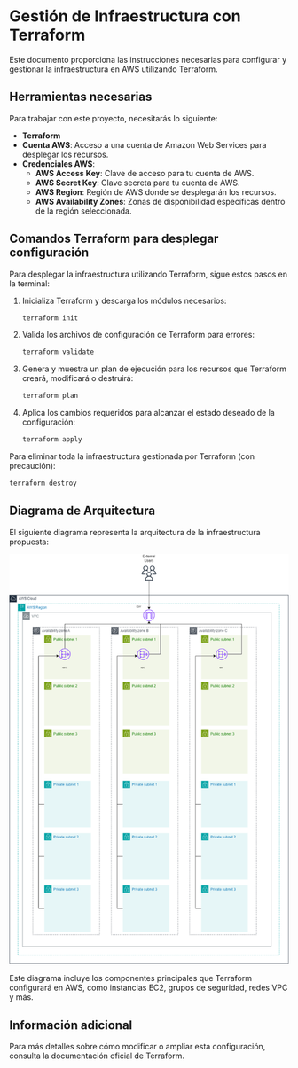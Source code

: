 # Gestión de Infraestructura con Terraform

Este documento proporciona las instrucciones necesarias para configurar y gestionar la infraestructura en AWS utilizando Terraform.

## Herramientas necesarias

Para trabajar con este proyecto, necesitarás lo siguiente:

- **Terraform**
- **Cuenta AWS**: Acceso a una cuenta de Amazon Web Services para desplegar los recursos.
- **Credenciales AWS**:
  - **AWS Access Key**: Clave de acceso para tu cuenta de AWS.
  - **AWS Secret Key**: Clave secreta para tu cuenta de AWS.
  - **AWS Region**: Región de AWS donde se desplegarán los recursos.
  - **AWS Availability Zones**: Zonas de disponibilidad específicas dentro de la región seleccionada.

## Comandos Terraform para desplegar configuración

Para desplegar la infraestructura utilizando Terraform, sigue estos pasos en la terminal:

1. Inicializa Terraform y descarga los módulos necesarios:
   ```bash
   terraform init

2. Valida los archivos de configuración de Terraform para errores:
   ```bash
   terraform validate

3. Genera y muestra un plan de ejecución para los recursos que Terraform creará, modificará o destruirá:
   ```bash
   terraform plan

4. Aplica los cambios requeridos para alcanzar el estado deseado de la configuración:
   ```bash
   terraform apply

Para eliminar toda la infraestructura gestionada por Terraform (con precaución):
   ```bash
   terraform destroy
   ```
   
## Diagrama de Arquitectura

El siguiente diagrama representa la arquitectura de la infraestructura propuesta:

![Descripción opcional](subnets.drawio.png)


Este diagrama incluye los componentes principales que Terraform configurará en AWS, como instancias EC2, grupos de seguridad, redes VPC y más.

## Información adicional

Para más detalles sobre cómo modificar o ampliar esta configuración, consulta la documentación oficial de Terraform.